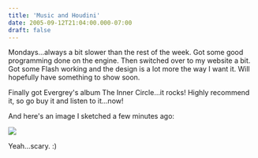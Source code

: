 ```yaml
---
title: 'Music and Houdini'
date: 2005-09-12T21:04:00.000-07:00
draft: false
---
```


Mondays...always a bit slower than the rest of the week. Got some good programming done on the engine. Then switched over to my website a bit. Got some Flash working and the design is a lot more the way I want it. Will hopefully have something to show soon.

Finally got Evergrey's album The Inner Circle...it rocks! Highly recommend it, so go buy it and listen to it...now!

And here's an image I sketched a few minutes ago:

[![](http://www.vfxjournal.net/blog/uploaded_images/caricature-744970.jpg)](http://www.vfxjournal.net/blog/uploaded_images/caricature-748262.jpg)

Yeah...scary. :)

